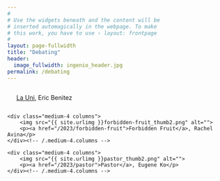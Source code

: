 ```yaml
---
#
# Use the widgets beneath and the content will be
# inserted automagically in the webpage. To make
# this work, you have to use › layout: frontpage
#
layout: page-fullwidth
title: "Debating"
header:
  image_fullwidth: ingenio_header.jpg
permalink: /debating
---
```


<div class="row t30">
    <div class="medium-4 columns">
        <img src="{{ site.urlimg }}la-uni_thumb2.png" alt="">
        <p><a href="/2023/la-uni">La Uni</a>, Eric Benitez</p>
    </div><!-- /.medium-4.columns -->

    <div class="medium-4 columns">
        <img src="{{ site.urlimg }}forbidden-fruit_thumb2.png" alt="">
        <p><a href="/2023/forbidden-fruit">Forbidden Fruit</a>, Rachel Avina</p>
    </div><!-- /.medium-4.columns -->
	
    <div class="medium-4 columns">
        <img src="{{ site.urlimg }}pastor_thumb2.png" alt="">
        <p><a href="/2023/pastor">Pastor</a>, Eugene Ko</p>
    </div><!-- /.medium-4.columns -->
</div>